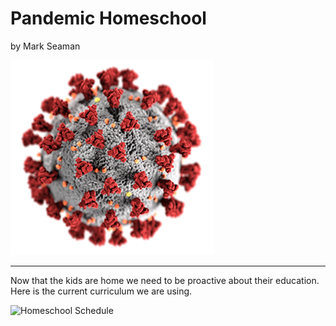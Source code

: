 # Pandemic Homeschool

by Mark Seaman

![](img/coronavirus.png)

---


Now that the kids are home we need to be proactive about their education.
Here is the current curriculum we are using.

![Homeschool Schedule](homeschool.png)

